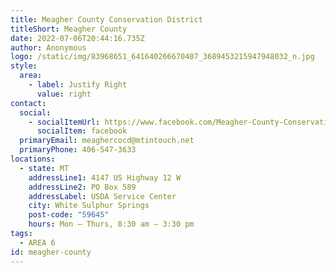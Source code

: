 ```yaml
---
title: Meagher County Conservation District
titleShort: Meagher County
date: 2022-07-06T20:44:16.735Z
author: Anonymous
logo: /static/img/83968651_641640266670407_3689453215947948032_n.jpg
style:
  area:
    - label: Justify Right
      value: right
contact:
  social:
    - socialItemUrl: https://www.facebook.com/Meagher-County-Conservation-District-205683233599448
      socialItem: facebook
  primaryEmail: meaghercocd@mtintouch.net
  primaryPhone: 406-547-3633
locations:
  - state: MT
    addressLine1: 4147 US Highway 12 W
    addressLine2: PO Box 589
    addressLabel: USDA Service Center
    city: White Sulphur Springs
    post-code: "59645"
    hours: Mon – Thurs, 8:30 am – 3:30 pm
tags:
  - AREA 6
id: meagher-county
---
```

